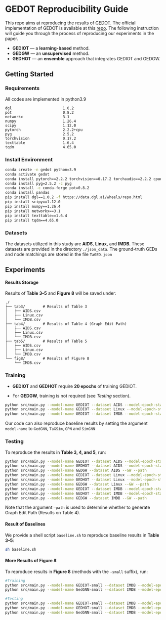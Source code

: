 # GEDOT Reproducibility Guide
This repo aims at reproducing the results of [GEDOT](https://dl.acm.org/doi/10.1145/3709673). The official implementation of GEDOT is available at this [repo](https://github.com/chengqihao/GED-via-Optimal-Transport). The following instruction will guide you through the process of reproducing our experiments in the paper.

- **GEDIOT** — a **learning-based** method.
- **GEDGW** — an **unsupervised** method.
- **GEDHOT** — an **ensemble** approach that integrates GEDIOT and GEDGW.

## Getting Started
### Requirements
All codes are implemented in python3.9

```
dgl                       1.0.2
pot                       0.8.2
networkx                  3.1
numpy                     1.26.4
scipy                     1.12.0
pytorch                   2.2.2+cpu
pyg                       2.5.2 
torchvision               0.17.2
texttable                 1.6.4
tqdm                      4.65.0
```
### Install Environment
```bash
conda create -n gedot python=3.9
conda activate gedot
conda install pytorch==2.2.2 torchvision==0.17.2 torchaudio==2.2.2 cpuonly -c pytorch
conda install pyg=2.5.2 -c pyg
conda install -c conda-forge pot=0.8.2
conda install pandas
pip install dgl==1.0.2 -f https://data.dgl.ai/wheels/repo.html
pip install scipy==1.12.0
pip install numpy==1.26.4
pip install networkx==3.1
pip install texttable==1.6.4
pip install tqdm==4.65.0
```
### Datasets

The datasets utilized in this study are **AIDS**, **Linux**, and **IMDB**. These datasets are provided in the directory `./json_data`. The ground-truth GEDs and node matchings are stored in the file `TaGED.json`

## Experiments

#### Results Storage

Results of **Table 3–5** and **Figure 8** will be saved under:

```text
./
├── tab3/        # Results of Table 3
│   ├── AIDS.csv
│   ├── Linux.csv
│   └── IMDB.csv
├── tab4/        # Results of Table 4 (Graph Edit Path)
│   ├── AIDS.csv
│   ├── Linux.csv
│   └── IMDB.csv
├── tab5/        # Results of Table 5
│   ├── AIDS.csv
│   ├── Linux.csv
│   └── IMDB.csv
└── fig8/        # Results of Figure 8
    └── IMDB.csv
```

### Training

- **GEDIOT** and **GEDHOT** require **20 epochs** of training GEDIOT.

- For **GEDGW**, training is not required (see *Testing* section).

```bash
python src/main.py --model-name GEDIOT --dataset AIDS --model-epoch-start 0 --model-epoch-end 20 --model-train 1
python src/main.py --model-name GEDIOT --dataset Linux --model-epoch-start 0 --model-epoch-end 20 --model-train 1
python src/main.py --model-name GEDIOT --dataset IMDB --model-epoch-start 0 --model-epoch-end 20 --model-train 1
```
Our code can also reproduce baseline results by setting the argument `model-name` to `GedGNN`, `TaGSim`, `GPN` and `SimGNN`
### Testing

To reproduce the results in **Table 3, 4, and 5**, run:

```bash
python src/main.py --model-name GEDIOT --dataset AIDS --model-epoch-start 20 --model-epoch-end 20 --model-train 0 --path
python src/main.py --model-name GEDHOT --dataset AIDS --model-epoch-start 20 --model-epoch-end 20 --model-train 0 --GW --path
python src/main.py --model-name GEDGW --dataset AIDS --GW --path
python src/main.py --model-name GEDIOT --dataset Linux --model-epoch-start 20 --model-epoch-end 20 --model-train 0 --path
python src/main.py --model-name GEDHOT --dataset Linux --model-epoch-start 20 --model-epoch-end 20 --model-train 0 --GW --path
python src/main.py --model-name GEDGW --dataset Linux --GW --path
python src/main.py --model-name GEDIOT --dataset IMDB --model-epoch-start 20 --model-epoch-end 20 --model-train 0 --path
python src/main.py --model-name GEDHOT --dataset IMDB --model-epoch-start 20 --model-epoch-end 20 --model-train 0 --GW --path
python src/main.py --model-name GEDGW --dataset IMDB --GW --path
```

Note that the argument `–path`  is used to determine whether to generate Graph Edit Path (Results on Table 4).

#### Result of Baselines

We provide a shell script `baseline.sh` to reproduce baseline results in **Table 3–5**:

```bash
sh baseline.sh
```

#### More Results of Figure 8
To reproduce results in **Figure 8** (methods with the `-small` suffix), run:
```bash
#Training
python src/main.py --model-name GEDIOT-small --dataset IMDB --model-epoch-start 0 --model-epoch-end 20 --model-train 1
python src/main.py --model-name GedGNN-small --dataset IMDB --model-epoch-start 0 --model-epoch-end 20 --model-train 1
```
```bash
#Testing
python src/main.py --model-name GEDIOT-small --dataset IMDB --model-epoch-start 20 --model-epoch-end 20 --model-train 0 
python src/main.py --model-name GEDHOT-small --dataset IMDB --model-epoch-start 20 --model-epoch-end 20 --model-train 0 --GW
python src/main.py --model-name GedGNN-small --dataset IMDB --model-epoch-start 20 --model-epoch-end 20 --model-train 0
```

